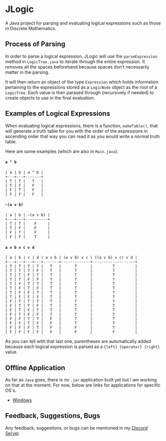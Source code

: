 # JLogic

A Java project for parsing and evaluating logical expressions such as those in Discrete Mathematics.

## Process of Parsing

In order to parse a logical expression, JLogic will use the `parseExpression` method in `LogicTree.java` to iterate through the entire expression.
It removes all the spaces beforehand because spaces don't necessarily matter in the parsing.

It will then return an object of the type `Expression` which holds information pertaining to the expressions stored as a `LogicNode` object as the root of a `LogicTree`.
Each value is then parased through (recursively if needed) to create objects to use in the final evaluation.

## Examples of Logical Expressions

When evaluating logical expressions, there is a function, `makeTable()`, that will generate a truth table for you with the order of the expressions in ascending order
that way you can read it as you would write a normal truth table.

Here are some examples (which are also in `Main.java`):

#### `a ^ b`
```
| a | b | a ^ b |
+---+---+-------+
| T | T |   T   |
| T | F |   F   |
| F | T |   F   |
| F | F |   F   |
```

#### `~(a v b)`
```
| a | b | ~(a v b) |
+---+---+----------+
| T | T |    F     |
| T | F |    F     |
| F | T |    F     |
| F | F |    T     |
```

#### `a v b v c v d`
```
| a | b | c | d | a v b | (a v b) v c | ((a v b) v c) v d |
+---+---+---+---+-------+-------------+-------------------+
| T | T | T | T |   T   |      T      |         T         |
| T | T | T | F |   T   |      T      |         T         |
| T | T | F | T |   T   |      T      |         T         |
| T | T | F | F |   T   |      T      |         T         |
| T | F | T | T |   T   |      T      |         T         |
| T | F | T | F |   T   |      T      |         T         |
| T | F | F | T |   T   |      T      |         T         |
| T | F | F | F |   T   |      T      |         T         |
| F | T | T | T |   T   |      T      |         T         |
| F | T | T | F |   T   |      T      |         T         |
| F | T | F | T |   T   |      T      |         T         |
| F | T | F | F |   T   |      T      |         T         |
| F | F | T | T |   F   |      T      |         T         |
| F | F | T | F |   F   |      T      |         T         |
| F | F | F | T |   F   |      F      |         T         |
| F | F | F | F |   F   |      F      |         F         |
```

As you can tell with that last one, parentheses are automatically added because each logical expression is parsed as a `{left} {operator} {right}` value.

## Offline Application

As far as `Java` goes, there is no `.jar` application built yet but I am working on that at the moment. For now, below are links for applications for specific OS's.
 * [Windows](https://www.fellowhashbrown.com/download/pyLogic)

## Feedback, Suggestions, Bugs

Any feedback, suggestions, or bugs can be mentioned in my [Discord Server](https://discord.gg/W8yVrHt).
